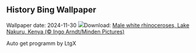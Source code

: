 ## History Bing Wallpaper
Wallpaper date: 2024-11-30
![](https://www.bing.com/th?id=OHR.RhinosKenya_EN-IN6639992420_UHD.jpg&w=1000)Download: [Male white rhinoceroses, Lake Nakuru, Kenya (© Ingo Arndt/Minden Pictures)](https://www.bing.com/th?id=OHR.RhinosKenya_EN-IN6639992420_UHD.jpg)

Auto get programm by LtgX
